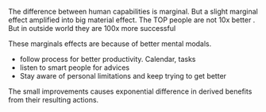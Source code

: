 The difference between human capabilities is marginal. But a slight marginal effect amplified into big material effect. The TOP people are not 10x better . But in outside world they are 100x more successful 

These marginals effects are because of better mental modals. 
- follow process for better productivity. Calendar, tasks
- listen to smart people for advices
- Stay aware of personal limitations and keep trying to get better 

The small improvements causes exponential difference in derived benefits from their resulting actions.
